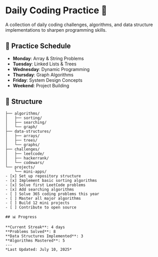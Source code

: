 # Daily Coding Practice 🚀

A collection of daily coding challenges, algorithms, and data structure implementations to sharpen programming skills.

## 📅 Practice Schedule

- **Monday**: Array & String Problems
- **Tuesday**: Linked Lists & Trees
- **Wednesday**: Dynamic Programming
- **Thursday**: Graph Algorithms
- **Friday**: System Design Concepts
- **Weekend**: Project Building

## 📂 Structure

```
├── algorithms/
│   ├── sorting/
│   ├── searching/
│   └── graph/
├── data-structures/
│   ├── arrays/
│   ├── trees/
│   └── graphs/
├── challenges/
│   ├── leetcode/
│   ├── hackerrank/
│   └── codewars/
└── projects/
    └── mini-apps/
- [x] Set up repository structure
- [x] Implement basic sorting algorithms
- [x] Solve first LeetCode problems
- [x] Add searching algorithms
- [ ] Solve 365 coding problems this year
- [ ] Master all major algorithms
- [ ] Build 12 mini projects
- [ ] Contribute to open source

## 📊 Progress

**Current Streak**: 4 days  
**Problems Solved**: 8  
**Data Structures Implemented**: 3  
**Algorithms Mastered**: 5  
---
*Last Updated: July 10, 2025*